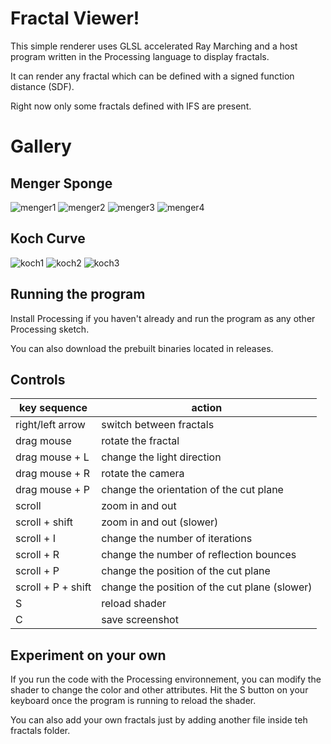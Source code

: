 # Fractal Viewer!

This simple renderer uses GLSL accelerated Ray Marching and a host program written in the Processing language to display fractals.

It can render any fractal which can be defined with a signed function distance (SDF). 

Right now only some fractals defined with IFS are present.

# Gallery

## Menger Sponge

![menger1](/img/menger1.jpeg)
![menger2](/img/menger2.png)
![menger3](/img/menger3.jpeg)
![menger4](/img/menger4.jpeg)

## Koch Curve

![koch1](/img/koch1.png)
![koch2](/img/koch2.png)
![koch3](/img/koch3.png)

## Running the program

Install Processing if you haven't already and run the program as any other Processing sketch. 

You can also download the prebuilt binaries located in releases.

## Controls

| key sequence | action  |
--- | ---
| right/left arrow | switch between fractals |
| drag mouse | rotate the fractal |
| drag mouse + L | change the light direction |
| drag mouse + R | rotate the camera |
| drag mouse + P | change the orientation of the cut plane |
| scroll | zoom in and out |
| scroll + shift | zoom in and out (slower) |
| scroll + I | change the number of iterations |
| scroll + R | change the number of reflection bounces |
| scroll + P | change the position of the cut plane |
| scroll + P + shift | change the position of the cut plane (slower) |
| S | reload shader |
| C | save screenshot |

## Experiment on your own

If you run the code with the Processing environnement, you can modify the shader to change the color and other attributes. Hit the S button on your keyboard once the program is running to reload the shader.

You can also add your own fractals just by adding another file inside teh fractals folder.
